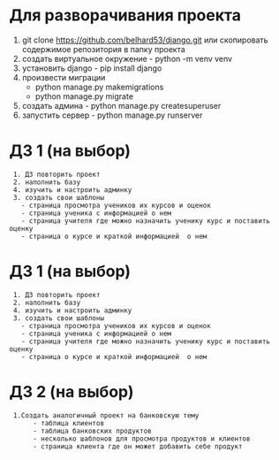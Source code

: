 # Для разворачивания проекта
1. git clone https://github.com/belhard53/django.git
   или скопировать содержимое репозитория в папку проекта
 2. создать виртуальное окружение - python -m venv venv
 3. установить django - pip install django
 4. произвести миграции 
       - python manage.py makemigrations
       - python manage.py migrate
  5. создать админа - python manage.py createsuperuser
  6. запустить сервер - python manage.py runserver
  

# ДЗ 1 (на выбор)
     1. ДЗ повторить проект
     2. наполнить базу
     4. изучить и настроить админку
     3. создать свои шаблоны 
       - страница просмотра учеников их курсов и оценок
       - страница ученика с информацией о нем
       - страница учителя где можно назначить ученику курс и поставить оценку
       - страница о курсе и краткой информацией  о нем


# ДЗ 1 (на выбор)
     1. ДЗ повторить проект
     2. наполнить базу
     4. изучить и настроить админку
     3. создать свои шаблоны 
       - страница просмотра учеников их курсов и оценок
       - страница ученика с информацией о нем
       - страница учителя где можно назначить ученику курс и поставить оценку
       - страница о курсе и краткой информацией  о нем

# ДЗ 2 (на выбор)
     1.Создать аналогичный проект на банковскую тему
          - таблица клиентов
          - таблица банковских продуктов 
          - несколько шаблонов для просмотра продуктов и клиентов
          - страница клиента где он может добавить себе продукт
    
  
  
